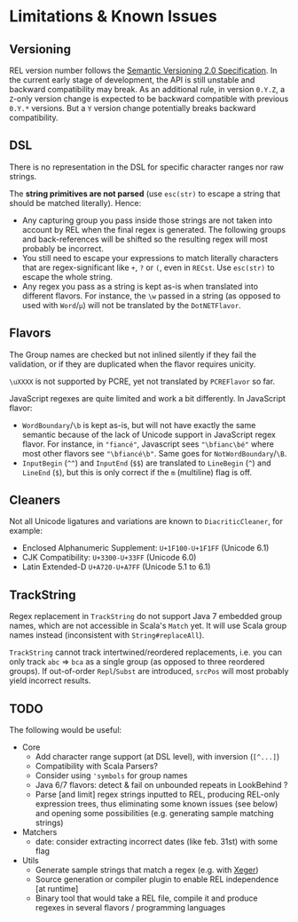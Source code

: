 # Limitations & Known Issues


## Versioning

REL version number follows the [Semantic Versioning 2.0 Specification](http://semver.org/). In the current early stage of development, the API is still unstable and backward compatibility may break.
As an additional rule, in version `0.Y.Z`, a `Z`-only version change is expected to be backward compatible with previous `0.Y.*` versions. But a `Y` version change potentially breaks backward compatibility.


## DSL

There is no representation in the DSL for specific character ranges nor raw strings.

The **string primitives are not parsed** (use `esc(str)` to escape a string that should be matched literally). Hence:

- Any capturing group you pass inside those strings are not taken into account by REL when the final regex is generated. The following groups and back-references will be shifted so the resulting regex will most probably be incorrect.
- You still need to escape your expressions to match literally characters that are regex-significant like `+`, `?` or `(`, even in `RECst`. Use `esc(str)` to escape the whole string.
- Any regex you pass as a string is kept as-is when translated into different flavors. For instance, the `\w` passed in a string (as opposed to used with `Word`/`μ`) will not be translated by the `DotNETFlavor`.


## Flavors

The Group names are checked but not inlined silently if they fail the validation, or if they are duplicated when the flavor requires unicity.

`\uXXXX` is not supported by PCRE, yet not translated by `PCREFlavor` so far.

JavaScript regexes are quite limited and work a bit differently. In JavaScript flavor:

- `WordBoundary`/`\b` is kept as-is, but will not have exactly the same semantic because of the lack of Unicode support in JavaScript regex flavor. For instance, in `"fiancé"`, Javascript sees `"\bfianc\bé"` where most other flavors see `"\bfiancé\b"`. Same goes for `NotWordBoundary`/`\B`.
- `InputBegin` (`^^`) and `InputEnd` (`$$`) are translated to `LineBegin` (`^`) and `LineEnd` (`$`), but this is only correct if the `m` (multiline) flag is off.


## Cleaners

Not all Unicode ligatures and variations are known to `DiacriticCleaner`, for example:

- Enclosed Alphanumeric Supplement: `U+1F100-U+1F1FF` (Unicode 6.1)
- CJK Compatibility: `U+3300-U+33FF` (Unicode 6.0)
- Latin Extended-D `U+A720-U+A7FF` (Unicode 5.1 to 6.1)


## TrackString

Regex replacement in `TrackString` do not support Java 7 embedded group names, which are not accessible in Scala's `Match` yet. It will use Scala group names instead (inconsistent with `String#replaceAll`).

`TrackString` cannot track intertwined/reordered replacements, i.e. you can only track `abc` => `bca` as a single group (as opposed to three reordered groups). If out-of-order `Repl`/`Subst` are introduced, `srcPos` will most probably yield incorrect results.


## TODO

The following would be useful:

- Core
    - Add character range support (at DSL level), with inversion (`[^...]`)
    - Compatibility with Scala Parsers?
    - Consider using `'symbols` for group names
    - Java 6/7 flavors: detect & fail on unbounded repeats in LookBehind ?
    - Parse \[and limit] regex strings inputted to REL, producing REL-only expression trees, thus eliminating some known issues (see below) and opening some possibilities (e.g. generating sample matching strings)
- Matchers
    - date: consider extracting incorrect dates (like feb. 31st) with some flag
- Utils
    - Generate sample strings that match a regex (e.g. with [Xeger](http://code.google.com/p/xeger/))
    - Source generation or compiler plugin to enable REL independence \[at runtime]
    - Binary tool that would take a REL file, compile it and produce regexes in several flavors / programming languages
